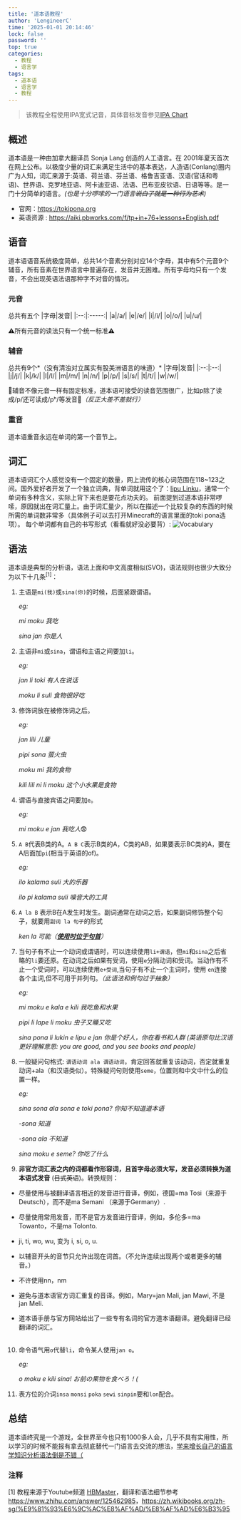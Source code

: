```yaml
---
title: '道本语教程'
author: 'LengineerC'
time: '2025-01-01 20:14:46'
lock: false
password: ''
top: true
categories:
  - 教程
  - 语言学
tags:
  - 道本语
  - 语言学
  - 教程
---
```


> 该教程全程使用IPA宽式记音，具体音标发音参见[IPA Chart](https://www.ipachart.com/)

## 概述
道本语是一种由加拿大翻译员 Sonja Lang 创造的人工语言。在 2001年夏天首次在网上公布。以极度少量的词汇来满足生活中的基本表达，人造语(Conlang)圈内广为人知，词汇来源于:英语、荷兰语、芬兰语、格鲁吉亚语、汉语(官话和粤语)、世界语、克罗地亚语、阿卡迪亚语、法语、巴布亚皮钦语、日语等等。是一门十分简单的语言。*(也是十分啰嗦的一门语言~~说白了就是一种行为艺术~~)*

- 官网：<https://tokipona.org>
- 英语资源 :  <https://aiki.pbworks.com/f/tp+in+76+lessons+English.pdf>

## 语音
道本语语音系统极度简单，总共14个音素分别对应14个字母，其中有5个元音9个辅音，所有音素在世界语言中普遍存在，发音并无困难。所有字母均只有一个发音，不会出现英语法语那种字不对音的情况。

### 元音
总共有五个
|字母|发音|
|:--:|:-----:|
|a|/a/|
|e|/e/|
|i|/i/|
|o|/o/|
|u|/u/|

⚠️所有元音的读法只有一个统一标准⚠️

### 辅音
总共有9个*（没有清浊对立属实有股美洲语言的味道）*
|字母|发音|
|:--:|:--:|
|j|/j/|
|k|/k/|
|l|/l/|
|m|/m/|
|n|/n/|
|p|/p/|
|s|/s/|
|t|/t/|
|w|/w/|

  🌟辅音不像元音一样有固定标准，道本语可接受的读音范围很广，比如p除了读成/p/还可读成/pʰ/等发音🌟*（反正大差不差就行）*

### 重音
道本语重音永远在单词的第一个音节上。


## 词汇
道本语词汇个人感觉没有一个固定的数量，网上流传的核心词范围在118~123之间。国外爱好者开发了一个独立词典，背单词就用这个了：[lipu Linku](https://linku.la/ "an independent dictionary put together by kala Asi")，通常一个单词有多种含义，实际上背下来也是要花点功夫的。
前面提到过道本语非常啰嗦，原因就出在词汇量上。由于词汇量少，所以在描述一个比较复杂的东西的时候所需的单词数非常多（具体例子可以去打开Minecraft的语言里面的toki pona选项）。
每个单词都有自己的书写形式（看看就好没必要背）:
![Vocabulary](https://jan-ne.github.io/tp/sitelen_pona.png)


## 语法
道本语是典型的分析语，语法上面和中文高度相似(SVO)，语法规则也很少大致分为以下十几条<sup>[1]</sup>：
1. 主语是`mi(我)`或`sina(你)`的时候，后面紧跟谓语。

    *eg:*

    *mi moku   我吃*

    *sina jan   你是人*

2. 主语非`mi`或`sina`，谓语和主语之间要加`li`。
 
   *eg:*

   *jan li toki   有人在说话*  

   *moku li suli  食物很好吃*

3. 修饰词放在被修饰词之后。
    
    *eg:*
    
    *jan lili  儿童*
    
    *pipi sona  萤火虫*
    
    *moku mi  我的食物*
    
    *kili lili ni li moku  这个小水果是食物*

4. 谓语与直接宾语之间要加`e`。
    
    *eg:*
    
    *mi moku e jan  我吃人*😨

5. `A B`代表B类的A。`A B C`表示B类的A，C类的AB，如果要表示BC类的A，要在A后面加`pi`(相当于英语的of)。
    
    *eg:*
    
    *ilo kalama suli  大的乐器*
    
    *ilo pi kalama suli  噪音大的工具*

6. `A la B` 表示B在A发生时发生。副词通常在动词之后，如果副词修饰整个句子，就要用`副词 la 句子`的形式
    
    *ken la  可能（**<u>使用时位于句首</u>**）*

7. 当句子有不止一个动词或谓语时，可以连续使用`li+谓语`，但`mi`和`sina`之后省略的`li`要还原。在动词之后如果有受词，使用`e`分隔动词和受词。当动作有不止一个受词时，可以连续使用`e+受词`,当句子有不止一个主词时，使用 `en`连接各个主词,但不可用于并列句。*（此语法和例句过于抽象）*
    
    *eg:*
    
    *mi moku e kala e kili  我吃鱼和水果*
    
    *pipi li lape li moku  虫子又睡又吃*
    
    *sina pona li lukin e lipu e jan  你是个好人，你在看书和人群 (英语原句比汉语更好理解意思: you are good, and you see books and people)*

8. 一般疑问句格式: `谓语动词 ala 谓语动词`，肯定回答就重复该动词，否定就重复动词+ala（和汉语类似）。特殊疑问句则使用`seme`，位置则和中文中什么的位置一样。
    
    *eg:*
    
    *sina sona ala sona e toki pona?  你知不知道道本语*
    
    *-sona  知道*
    
    *-sona ala  不知道*
    
    *sina moku e seme?  你吃了什么*

9. **非官方词汇表之内的词都看作形容词，且首字母必须大写，发音必须转换为道本语式发音** (~~日式英语~~)。转换规则：
- 尽量使用与被翻译语言相近的发音进行音译，例如，德国=ma Tosi（来源于Deutsch），而不是ma Semani （来源于Germany）.

- 尽量使用常用发音，而不是官方发音进行音译，例如，多伦多=ma Towanto，不是ma Tolonto.

- ji, ti, wo, wu, 变为 i, si, o, u.

- 以辅音开头的音节只允许出现在词首。（不允许连续出现两个或者更多的辅音。）

- 不许使用nn，nm

- 避免与道本语官方词汇重复的音译。例如，Mary=jan Mali, jan Mawi, 不是jan Meli.

- 道本语手册与官方网站给出了一些专有名词的官方道本语翻译。避免翻译已经翻译的词汇。<br><br>

10. 命令语气用`o`代替`li`，命令某人使用`jan o`。
    
    *eg:*
    
    *o moku e kili sina!  お前の果物を食べろ！(*

11. 表方位的介词`insa` `monsi` `poka` `sewi` `sinpin`要和`lon`配合。

## 总结
道本语终究是一个游戏，全世界至今也只有1000多人会，几乎不具有实用性，所以学习的时候不能报有拿去彻底替代一门语言去交流的想法，<u>学来增长自己的语言学知识分析语法倒是不错（</u>


### 注释
[1] 教程来源于Youtube频道 [HBMaster](https://www.youtube.com/channel/UCJOh5FKisc0hUlEeWFBlD-w)，翻译和语法细节参考<https://www.zhihu.com/answer/125462985>，<https://zh.wikibooks.org/zh-sg/%E9%81%93%E6%9C%AC%E8%AF%AD/%E8%AF%AD%E6%B3%95>